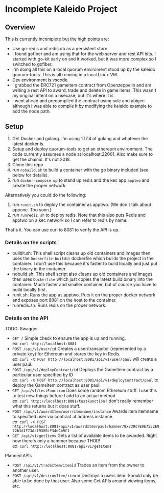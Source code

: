 # Incomplete Kaleido Project

##  Overview

This is currently incomplete but the high points are:

- Use go-redis and redis db as a persistent store.
- I found gofiber and am using that for the web server and rest API bits.  I started with go-kit early on and it worked, but it was more complex so I switched to gofiber.
- I'm doing all this on a local quorum enviroment stood up by the kaleido quorum-tools.  This is all running in a local Linux VM.
- Dev environment is vscode.
- I grabbed the ERC721 gameItem contract from Openzeppelin and am writing a rest API to award, trade and delete in game items.  This wasn't my original intent on a usecase, but it's where it is.
- I went ahead and precompiled the contract using solc and abigen although I was able to compile it by modifying the kaleido example to add the node path.

## Setup

1.  Get Docker and golang.  I'm using 1.17.4 of golang and whatever the latest docker is.
2.  Setup and deploy quorum-tools to get an ethereum environment.  The code currently assumes a node at localhost:22001.  Also make sure to get the chainid.  It's not 2018.
3.  Clone this repo
1.  run `nobuild.sh` to build a container with the go binary included (see below for details).
2.  run `docker-compose up` to stand up redis and the kec app `apptwo` and create the proper network.

Alternatively you could do the following:

1.  run `runit.sh` to deploy the container as apptwo.  (We don't talk about appone.  Too soon.)
1.  run `runredis.sh` to deploy redis.  Note that this also puts Redis and apptwo on a kec network so I can refer to redis by name.

That's it.  You can use curl to 8081 to verify the API is up.

### Details on the scripts

- buildit.sh: This shell script cleans up old containers and images then uses the `Dockerfile-buildit` dockerfile which builds the project in the container.  I don't use this because it's faster to build locally and just put the binary in the container.
- nobuild.sh: This shell script also cleans up old containers and images then uses `Dockerfile` which just copies the latest build binary into the container.  Much faster and smaller container, but of course you have to build locally first.
- runit.sh: Runs the app as apptwo.  Puts it on the proper docker network and exposes port 8081 on the host to the container.
- runredis.sh: Runs redis on the proper network.

### Details on the API

TODO: Swagger.

- `GET /` Simple check to ensure the app is up and running.  
ex: `curl http://localhost:8081`
- `POST /api/v1/user/id` Creates a user/transactor (represented by a private key) for Ethereum and stores the key in Redis.  
ex: `curl -X POST http://localhost:8081/api/v1/user/paul` will create a user paul.  
- `POST /api/v1/deployContract/id` Deploys the GameItem contract by a particular user specified by ID  
ex: `curl -X POST http://localhost:8081/api/v1/deployContract/paul` to deploy the GameItem contract as user paul.
- `GET /api/v1/testFunction` Does some random Ethereum stuff.  I use this to test new things before I add to an actual method.  
ex: `curl http://localhost:8081/testFunction`  I don't really remember what this returns but it does stuff.
- `POST /api/v1/awardItem/user/itemname/instance` Awards item itemname to specified user via contract at address instance.  
ex: `curl -X POST http://localhost:8081/api/v1/awardItem/paul/hammer/0x739d7B9E7552E972b1d1F73Acf938BcF34eCb9C1`
- `GET /api/v1/getItems` Gets a list of available items to be awarded.  Right now there's only a hammer because THOR!  
ex: `curl http://localhost:8081/api/v1/getItems`

Planned APIs

- `POST /api/v1/tradeItem/itemid` Trades an item from the owner to another user.
- `POST /api/v1/destroyItem/itemid` Destroys a users item.  Should only be able to be done by that user.
Also some Get APIs around viewing items, etc.
